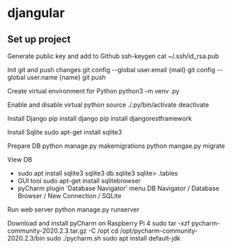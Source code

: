 # djangular

## Set up project

Generate public key and add to Github
ssh-keygen
cat ~/.ssh/id_rsa.pub

Init git and push changes
git config --global user.email {mail}
git config --global user.name {name}
git push

Create virtual environment for Python
python3 -m venv .py

Enable and disable virtual python
source ./.py/bin/activate
deactivate

Install Django
pip install django
pip install djangorestframework

Install Sqlite
sudo apt-get install sqlite3

Prepare DB
python manage.py makemigrations
python mangae.py migrate

View DB
- sudo apt install sqlite3
sqlite3 db.sqlite3
sqlite> .tables
- GUI tool
sudo apt-get install sqlitebrowser
- pyCharm plugin 'Database Navigator'
menu DB Navigator / Database Browser / New Connection / SQLite

Run web server
python manage.py runserver

Download and install pyCharm on Raspberry Pi 4
sudo tar -xzf pycharm-community-2020.2.3.tar.gz -C /opt
cd /opt/pycharm-community-2020.2.3/bin
sudo ./pycharm.sh
sudo apt install default-jdk



